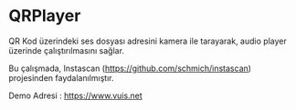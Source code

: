 # QRPlayer

QR Kod üzerindeki ses dosyası adresini kamera ile tarayarak, audio player üzerinde çalıştırılmasını sağlar.

Bu çalışmada, Instascan (https://github.com/schmich/instascan) projesinden faydalanılmıştır.


Demo Adresi : https://www.vuis.net
